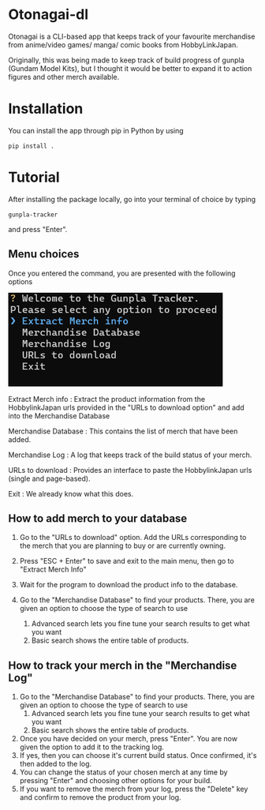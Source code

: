 # Otonagai-dl

Otonagai is a CLI-based app that keeps track of your favourite merchandise from anime/video games/ manga/ comic books from HobbyLinkJapan.

Originally, this was being made to keep track of build progress of gunpla (Gundam Model Kits), but I thought it would be better to expand it to action figures and other merch available.

# Installation

You can install the app through pip in Python by using

```
pip install .
```

# Tutorial

After installing the package locally, go into your terminal of choice by typing

```
gunpla-tracker
```

and press "Enter".

## Menu choices

Once you entered the command, you are presented with the following options

![1715598329858](image/README/1715598329858.png)

Extract Merch info : Extract the product information from the HobbylinkJapan urls provided in the "URLs to download option" and add into the Merchandise Database

Merchandise Database : This contains the list of merch that have been added.

Merchandise Log : A log that keeps track of the build status of your merch.

URLs to download : Provides an interface to paste the HobbylinkJapan urls (single and page-based).

Exit : We already know what this does.

## How to add merch to your database

1. Go to the "URLs to download" option. Add the URLs corresponding to the merch that you are planning to buy or are currently owning.
2. Press "ESC + Enter" to save and exit to the main menu, then go to "Extract Merch Info"
3. Wait for the program to download the product info to the database.
4. Go to the "Merchandise Database" to find your products. There, you are given an option to choose the type of search to use

   1. Advanced search lets you fine tune your search results to get what you want
   2. Basic search shows the entire table of products.

## How to track your merch in the "Merchandise Log"

1. Go to the "Merchandise Database" to find your products. There, you are given an option to choose the type of search to use
   1. Advanced search lets you fine tune your search results to get what you want
   2. Basic search shows the entire table of products.
2. Once you have decided on your merch, press "Enter". You are now given the option to add it to the tracking log.
3. If yes, then you can choose it's current build status. Once confirmed, it's then added to the log.
4. You can change the status of your chosen merch at any time by pressing "Enter" and choosing other options for your build.
5. If you want to remove the merch from your log, press the "Delete" key and confirm to remove the product from your log.
